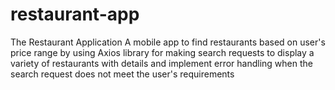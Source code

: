 # restaurant-app
The Restaurant Application
A mobile app to find restaurants based on user's price range by using Axios library for making search requests to display a variety of restaurants with details and implement error handling when the search request does not meet the user's requirements
